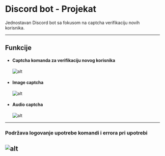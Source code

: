 # Discord bot - Projekat
Jednostavan Discord bot sa fokusom na captcha verifikaciju novih korisnika.

---
## Funkcije
- #### Captcha komanda za verifikaciju novog korisnika
    ![alt](https://i.ibb.co/sK01ZCS/Discord-Klj-Fpd-MQ61.png)
- #### Image captcha
    ![alt](https://i.ibb.co/M9cTc40/Discord-gv59-Ab0-QCG.png)
- #### Audio captcha
    ![alt](https://i.ibb.co/zx9J8gL/Discord-j6-Djf-BP8en.png)
---
### Podržava logovanje upotrebe komandi i errora pri upotrebi
![alt](https://i.ibb.co/M7W5ZX8/pycharm64-4-HTx-KWTzx3.png)
---